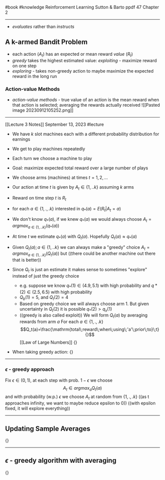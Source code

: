 
#book #knowledge 
Reinforcement Learning
Sutton & Barto
ppdf 47
Chapter 2

---

- *evaluates* rather than *instructs*

## A k-armed Bandit Problem
- each action ($A_t$) has an expected or mean reward *value* ($R_t$)
- *greedy* takes the highest estimated value: *exploiting* - maximize reward on one step
- *exploring* - takes non-greedy action to maybe maximize the expected reward in the long run
### Action-value Methods
- *action-value methods* - true value of an action is the mean reward when that action is selected; averaging the rewards actually received
![[Pasted image 20230912105252.png]]


---

[[Lecture 3  Notes]] September 13, 2023 
#lecture 

- We have $k$ slot machines each with a different probability distribution for earnings
- We get to play machines repeatedly
- Each turn we choose a machine to play
- Goal: maximize expected total reward over a large number of plays

- We choose arms (machines) at times $t=1,2,...$
- Our action at time $t$ is given by $A_t\in\{1,..k\}$ assuming $k$ arms
- Reward on time step $t$ is $R_t$
- for each $a\in\{1,.,.k\}$ interested in $q_{*}(a)=E(R_t|A_t=a)$
- We don't know $q_*(a)$, if we knew $q_*(a)$ we would always choose $A_t=argmax_{a\in\{1,..k\}}(q_*(a))$ 
- At time $t$ we estimate $q_*(a)$ with $Q_t(a)$. Hopefully $Q_t(a)\approx{q_*(a)}$ 
- Given $Q_t(a);a\in\{1,..k\}$ we can always make a "greedy" choice
$A_t=argmax_{a\in\{1,..k\}}(Q_t(a))$ but ((there could be another machine out there that is better))
- Since $Q_t$ is just an estimate it makes sense to sometimes "explore" instead of just the greedy choice
	- e.g. suppose we know $q_*(1)\in(4.9,5.1)$ with high probability and $q*(2)\in(2.5,6.5)$ with high probability
	- $Q_b(1)=5$, and $Q_t(2)=4$
	- Based on greedy choice we will always choose arm 1. But given uncertainty in $Q_t(2)$ it is possible $q_*(2)>q_x(1)$
	- ((greedy is also called exploit))
We will form $Q_t(a)$ by averaging rewards from arm $a$
For each $a\in\{1,.,.k\}$
$$Q_t(a)=\frac{\mathrm{total\;reward\;when\;using\;'a'\;prior\;to}\;t}{}$$
[[Law of Large Numbers]] 
{}

- When taking greedy action: {}

---
### $\epsilon$ - greedy approach
Fix $\epsilon\in(0,1)$, at each step with prob. $1-\epsilon$ we choose 
$$A_t\in{}argmax_aQ_t(a)$$
and with probability (w.p.) $\epsilon$ we choose $A_t$ at random from $\{1,.,.k\}$
((as t approaches infinity, we want to maybe reduce epsilon to 0))
((with epsilon fixed, it will explore everything))

---

## Updating Sample Averages
{}


---

## $\epsilon$ - greedy algorithm with averaging
{}